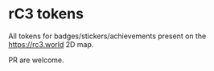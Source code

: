 # rC3 tokens

All tokens for badges/stickers/achievements present on the https://rc3.world 2D map.

PR are welcome.

